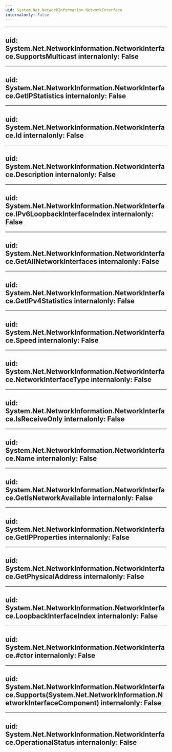 ```yaml
---
uid: System.Net.NetworkInformation.NetworkInterface
internalonly: False
---
```


---
uid: System.Net.NetworkInformation.NetworkInterface.SupportsMulticast
internalonly: False
---

---
uid: System.Net.NetworkInformation.NetworkInterface.GetIPStatistics
internalonly: False
---

---
uid: System.Net.NetworkInformation.NetworkInterface.Id
internalonly: False
---

---
uid: System.Net.NetworkInformation.NetworkInterface.Description
internalonly: False
---

---
uid: System.Net.NetworkInformation.NetworkInterface.IPv6LoopbackInterfaceIndex
internalonly: False
---

---
uid: System.Net.NetworkInformation.NetworkInterface.GetAllNetworkInterfaces
internalonly: False
---

---
uid: System.Net.NetworkInformation.NetworkInterface.GetIPv4Statistics
internalonly: False
---

---
uid: System.Net.NetworkInformation.NetworkInterface.Speed
internalonly: False
---

---
uid: System.Net.NetworkInformation.NetworkInterface.NetworkInterfaceType
internalonly: False
---

---
uid: System.Net.NetworkInformation.NetworkInterface.IsReceiveOnly
internalonly: False
---

---
uid: System.Net.NetworkInformation.NetworkInterface.Name
internalonly: False
---

---
uid: System.Net.NetworkInformation.NetworkInterface.GetIsNetworkAvailable
internalonly: False
---

---
uid: System.Net.NetworkInformation.NetworkInterface.GetIPProperties
internalonly: False
---

---
uid: System.Net.NetworkInformation.NetworkInterface.GetPhysicalAddress
internalonly: False
---

---
uid: System.Net.NetworkInformation.NetworkInterface.LoopbackInterfaceIndex
internalonly: False
---

---
uid: System.Net.NetworkInformation.NetworkInterface.#ctor
internalonly: False
---

---
uid: System.Net.NetworkInformation.NetworkInterface.Supports(System.Net.NetworkInformation.NetworkInterfaceComponent)
internalonly: False
---

---
uid: System.Net.NetworkInformation.NetworkInterface.OperationalStatus
internalonly: False
---
